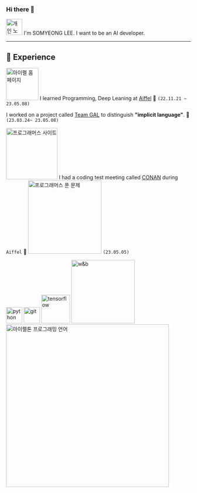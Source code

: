### Hi there 👋

[<img width="44" alt="개인 노션 페이지" src="https://user-images.githubusercontent.com/103846429/236405092-a8befb2e-798d-4d47-a859-4ecb42fe9ae5.png">](https://www.notion.so/modulabs/b5de42d918bc4e0ba8300099e6b9eba8) I'm SOMYEONG LEE. I want to be an AI developer.

---
💫 Experience
---
[<img width="88" alt="아이펠 홈페이지" src="https://user-images.githubusercontent.com/103846429/236402693-a6c42d01-9586-4cc0-bc31-3c8ec5f2e112.png">](https://aiffel.io)  I learned Programming, Deep Leaning at [Aiffel](https://github.com/M-05/aiffel_onlin_class) 🌱 `(22.11.21 ~ 23.05.08)`

I worked on a project called [Team GAL](https://github.com/M-05/gal) to distinguish __"implicit language"__. 📆 `(23.03.24~ 23.05.08)`

[<img width="140" alt="프로그래머스 사이트" src="https://user-images.githubusercontent.com/103846429/236401722-c9b61930-fbf2-4ae0-966e-d7abea7e9381.png">](https://school.programmers.co.kr/learn/challenges?order=acceptance_desc&levels=1%2C0&languages=python3)  I had a coding test meeting called [CONAN](https://github.com/M-05/Programmers) during `Aiffel` 🔭 <img width="200" alt="프로그래머스 푼 문제" src="https://user-images.githubusercontent.com/103846429/236403343-b49e1ff9-93b2-45b5-8ba2-fa8c0c5b5e9a.png"> `(23.05.05)`

<img width="44" alt="python" src="https://user-images.githubusercontent.com/103846429/236408266-293ae905-6517-48ad-ad38-57494b21825a.jpeg"> <img width="44" alt="git" src="https://user-images.githubusercontent.com/103846429/236408608-97766fcc-7539-4363-bc83-d569728d1820.png"> <img width="78" alt="tensorflow" src="https://user-images.githubusercontent.com/103846429/236712612-05db672a-8d9c-4443-8f58-2bd6168ead4c.png"> <img width="173" alt="w&b" src="https://user-images.githubusercontent.com/103846429/236712436-baab4c5d-7585-4e6e-bc42-fa6dfd567b4b.png">  
[<img width="444" alt="아이펠톤 프로그래밍 언어" src="https://user-images.githubusercontent.com/103846429/236410878-a7c414f2-a5be-4ba7-9292-3191bcdba73c.png">](https://github.com/aiffelthon-gal/gal)



<!--
**M-05/M-05** is a ✨ _special_ ✨ repository because its `README.md` (this file) appears on your GitHub profile.

Here are some ideas to get you started:

- 🔭 I’m currently working on ...
- 🌱 I’m currently learning ...
- 👯 I’m looking to collaborate on ...
- 🤔 I’m looking for help with ...
- 💬 Ask me about ...
- 📫 How to reach me: ...
- 😄 Pronouns: ...
- ⚡ Fun fact: ...
-->
